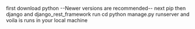 first download python --Newer versions are recommended--
next pip then django and django_rest_framework
run cd python manage.py runserver
and voila is runs in your local machine